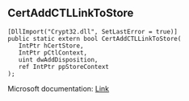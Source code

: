 ## CertAddCTLLinkToStore

```
[DllImport("Crypt32.dll", SetLastError = true)]
public static extern bool CertAddCTLLinkToStore(
   IntPtr hCertStore,
   IntPtr pCtlContext,
   uint dwAddDisposition,
   ref IntPtr ppStoreContext
);
```

Microsoft documentation: [Link](https://docs.microsoft.com/en-us/windows/win32/api/wincrypt/nf-wincrypt-certaddctllinktostore)
